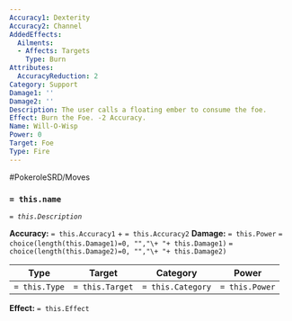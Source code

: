 ```yaml
---
Accuracy1: Dexterity
Accuracy2: Channel
AddedEffects:
  Ailments:
  - Affects: Targets
    Type: Burn
Attributes:
  AccuracyReduction: 2
Category: Support
Damage1: ''
Damage2: ''
Description: The user calls a floating ember to consume the foe.
Effect: Burn the Foe. -2 Accuracy.
Name: Will-O-Wisp
Power: 0
Target: Foe
Type: Fire
---
```


#PokeroleSRD/Moves

### `= this.name`
*`= this.Description`*

**Accuracy:** `= this.Accuracy1` + `= this.Accuracy2`
**Damage:** `= this.Power` `= choice(length(this.Damage1)=0, "","\+ "+ this.Damage1)` `= choice(length(this.Damage2)=0, "","\+ "+ this.Damage2)`

| Type          | Target          | Category          | Power          |
| ------------- | --------------- | ----------------  | -------------- |
| `= this.Type` | `= this.Target` | `= this.Category` | `= this.Power` | 

**Effect:** `= this.Effect`